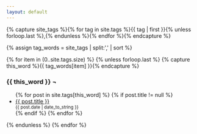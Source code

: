 ```yaml
---
layout: default
---
```



<!-- Get the tag name for every tag on the site and set them
to the `site_tags` variable. -->
{% capture site_tags %}{% for tag in site.tags %}{{ tag | first }}{% unless forloop.last %},{% endunless %}{% endfor %}{% endcapture %}

<!-- `tag_words` is a sorted array of the tag names. -->
{% assign tag_words = site_tags | split:',' | sort %}

<!-- Posts by Tag -->
<section>
    {% for item in (0..site.tags.size) %}
        {% unless forloop.last %}
            {% capture this_word %}{{ tag_words[item] }}{% endcapture %}
                <h3 id="{{ this_word | cgi_escape }}">{{ this_word }}  &#172;</h3>
                <ul>
                {% for post in site.tags[this_word] %}
                    {% if post.title != null %}
                        <li>
                            <div class="title">
                                <a href="{{ post.url }}">{{ post.title }}</a>
                            </div>
                            <div class="post-date">
                                <span><small>{{ post.date | date_to_string }}</small></span>
                            </div>
                        </li>
                    {% endif %}
                {% endfor %}
                </ul>
        {% endunless %}
    {% endfor %}
</section>
